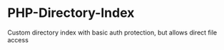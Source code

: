 PHP-Directory-Index
===================

Custom directory index with basic auth protection, but allows direct file access
